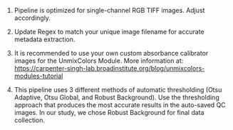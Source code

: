 1.	Pipeline is optimized for single-channel RGB TIFF images. Adjust accordingly. 

2.	Update Regex to match your unique image filename for accurate metadata extraction. 

3.	It is recommended to use your own custom absorbance calibrator images for the UnmixColors Module. More information at: https://carpenter-singh-lab.broadinstitute.org/blog/unmixcolors-modules-tutorial

4.	This pipeline uses 3 different methods of automatic thresholding (Otsu Adaptive, Otsu Global, and Robust Background). Use the thresholding approach that produces the most accurate results in the auto-saved QC images. In our study, we chose Robust Background for final data collection.  
